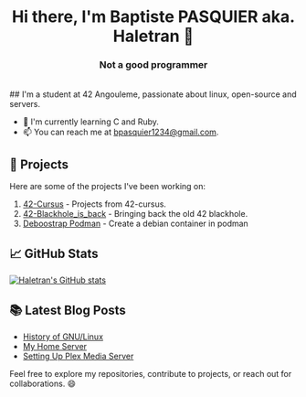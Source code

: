 <h1 align='center'>Hi there, I'm Baptiste PASQUIER aka. Haletran 👋</h1>
<h3 align='center'> Not a good programmer </h3>

<br>
## I'm a student at 42 Angouleme, passionate about linux, open-source and servers.

- 🌱 I'm currently learning C and Ruby.
- 📫 You can reach me at <a href="mailto:bpasquier1234@gmail.com">bpasquier1234@gmail.com</a>.

## 🚀 Projects

Here are some of the projects I've been working on:

1. [42-Cursus](https://github.com/Haletran/42-Cursus) - Projects from 42-cursus.
2. [42-Blackhole_is_back](https://github.com/Haletran/42-Blackholeisback) - Bringing back the old 42 blackhole.
3. [Deboostrap Podman](https://github.com/Haletran/Deboostrap-Podman) - Create a debian container in podman

## 📈 GitHub Stats

[![Haletran's GitHub stats](https://github-readme-stats.vercel.app/api?username=Haletran)](https://github.com/Haletran/github-readme-stats)

## 📚 Latest Blog Posts

- [History of GNU/Linux](https://baptistepasquier.xyz/articles/article1/)
- [My Home Server](https://baptistepasquier.xyz/articles/article4/)
- [Setting Up Plex Media Server](https://baptistepasquier.xyz/guides/guide4/)

Feel free to explore my repositories, contribute to projects, or reach out for collaborations. 😄

